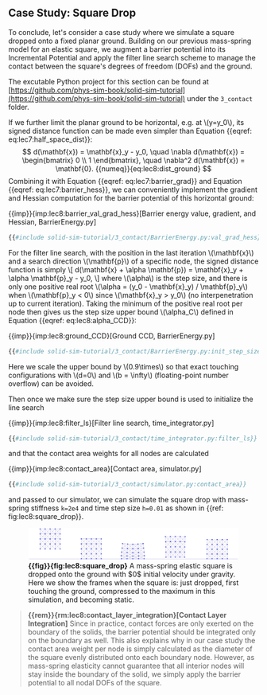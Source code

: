 ## Case Study: Square Drop

To conclude, let's consider a case study where we simulate a square dropped onto a fixed planar ground. Building on our previous mass-spring model for an elastic square, we augment a barrier potential into its Incremental Potential and apply the filter line search scheme to manage the contact between the square's degrees of freedom (DOFs) and the ground.

The excutable Python project for this section can be found at [https://github.com/phys-sim-book/solid-sim-tutorial](https://github.com/phys-sim-book/solid-sim-tutorial) under the `3_contact` folder.

If we further limit the planar ground to be horizontal, e.g. at \\(y=y_0\\), its signed distance function can be made even simpler than Equation {{eqref: eq:lec7:half_space_dist}}:
$$
    d(\mathbf{x}) = \mathbf{x}_y - y_0, \quad 
    \nabla d(\mathbf{x}) = 
        \begin{bmatrix}
            0 \\
            1
        \end{bmatrix}, \quad
    \nabla^2 d(\mathbf{x}) = \mathbf{0}.
    {{numeq}}{eq:lec8:dist_ground}
$$
Combining it with Equation {{eqref: eq:lec7:barrier_grad}} and Equation {{eqref: eq:lec7:barrier_hess}}, we can conveniently implement the gradient and Hessian computation for the barrier potential of this horizontal ground:

{{imp}}{imp:lec8:barrier_val_grad_hess}[Barrier energy value, gradient, and Hessian, BarrierEnergy.py]
```python
{{#include solid-sim-tutorial/3_contact/BarrierEnergy.py:val_grad_hess}}
```

For the filter line search, with the position in the last iteration \\(\mathbf{x}\\) and a search direction \\(\mathbf{p}\\) of a specific node, the signed distance function is simply
\\[
    d(\mathbf{x} + \alpha \mathbf{p}) = \mathbf{x}_y + \alpha \mathbf{p}_y - y_0,
\\]
where \\(\alpha\\) is the step size, and there is only one positive real root \\(\alpha = (y_0 - \mathbf{x}_y) / \mathbf{p}_y\\) when \\(\mathbf{p}_y < 0\\) since \\(\mathbf{x}_y > y_0\\) (no interpenetration up to current iteration). Taking the minimum of the positive real root per node then gives us the step size upper bound \\(\alpha_C\\) defined in Equation {{eqref: eq:lec8:alpha_CCD}}:

{{imp}}{imp:lec8:ground_CCD}[Ground CCD, BarrierEnergy.py]
```python
{{#include solid-sim-tutorial/3_contact/BarrierEnergy.py:init_step_size}}
```
Here we scale the upper bound by \\(0.9\times\\) so that exact touching configurations with \\(d=0\\) and \\(b = \infty\\) (floating-point number overflow) can be avoided.

Then once we make sure the step size upper bound is used to initialize the line search

{{imp}}{imp:lec8:filter_ls}[Filter line search, time_integrator.py]
```python
{{#include solid-sim-tutorial/3_contact/time_integrator.py:filter_ls}}
```
and that the contact area weights for all nodes are calculated

{{imp}}{imp:lec8:contact_area}[Contact area, simulator.py]
```python
{{#include solid-sim-tutorial/3_contact/simulator.py:contact_area}}
```
and passed to our simulator, we can simulate the square drop with mass-spring stiffness `k=2e4` and time step size `h=0.01` as shown in {{ref: fig:lec8:square_drop}}.

<figure>
    <center>
    <img src="img/lec8/square_drop.jpg">
    </center>
    <figcaption><b>{{fig}}{fig:lec8:square_drop}</b> A mass-spring elastic square is dropped onto the ground with $0$ initial velocity under gravity. Here we show the frames when the square is: just dropped, first touching the ground, compressed to the maximum in this simulation, and becoming static. </figcaption>
</figure>

> **{{rem}}{rm:lec8:contact_layer_integration}[Contact Layer Integration]**
> Since in practice, contact forces are only exerted on the boundary of the solids, the barrier potential should be integrated only on the boundary as well. 
> This also explains why in our case study the contact area weight per node is simply calculated as the diameter of the square evenly distributed onto each boundary node.
> However, as mass-spring elasticity cannot guarantee that all interior nodes will stay inside the boundary of the solid, we simply apply the barrier potential to all nodal DOFs of the square.
